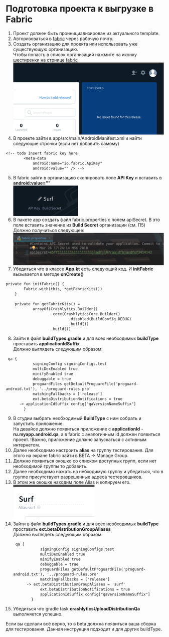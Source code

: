 
# Подготовка проекта к выгрузке в Fabric

1. Проект должен быть проинициализирован из актуального template.
2. Авторизоваться в [fabric](https://fabric.io) через рабочую почту.
3. Создать организацию для проекта или использовать уже существующую организацию. <br> 
Чтобы попасть в список организаций нажмите на иконку шестиренки на стрнице [fabric](https://fabric.io)<br>
![](../common/img/fabricexp/fabric_settings.png)
4. В проекте зайти в app/src/main/AndroidManifest.xml и найти следующие строчки (если нет добавить самому)
```
<!-- todo Insert fabric key here
        <meta-data
            android:name="io.fabric.ApiKey"
            android:value="" /> -->
```
5. В fabric зайти в организацию скопировать поле **API Key** и вставить в **android:value=""** <br>
![](../common/img/fabricexp/apikey_build_secret.png)
6. В пакете app создать файл fabric.properties с полем apiSecret. В это поле вставить значение из **Build Secret** организации (см. П5)<br>
Должно получиться следующее:<br>
![](../common/img/fabricexp/fabric_properties.png)
7. Убедиться что в классе **App.kt** есть следующий код. И **initFabric** вызывается в методе **onCreate()**<br>
```
private fun initFabric() {
        Fabric.with(this, *getFabricKits())
    }

    private fun getFabricKits() =
            arrayOf(Crashlytics.Builder()
                    .core(CrashlyticsCore.Builder()
                            .disabled(BuildConfig.DEBUG)
                            .build())
                    .build())
```
8. Зайти в файл **buildTypes.gradle** и для всех необходимых **buildType** проставить **applicationIdSuffix** <br>
Должно выглядеть следующим образом:
```
 qa {
            signingConfig signingConfigs.test
            multiDexEnabled true
            minifyEnabled true
            debuggable = true
            proguardFiles getDefaultProguardFile('proguard-android.txt'), '../proguard-rules.pro'
            matchingFallbacks = ['release']
            ext.betaDistributionNotifications = true
      -> applicationIdSuffix config["qaVersionNameSuffix"]
        }
```
9. В студии выбрать необходимый **BuildType** с ним собрать и запустить приложение.<br>
На девайсе должно появиться приложение с **applicationId** - **ru.myapp.android.qa**, а в fabric c аналогичным id должен появиться проект. !Важно, приложение должно запускаться с активным интернетом.
10. Далее необходимо настроить **alias** на группу тестирования. Для этого на экране fabric зайти в BETA -> Manage Group.
11. Должно появиться окошко со списком доступных групп, если нет необходимой группы то добавить.<br>
12. Далее необходимо нажать на небходимую группу и убедиться, что в группе присутствуют разрешенные адреса тестеровщиков.
13. В этом же окошке находим поле Alias и копируем его.<br>
![](../common/img/fabricexp/group_alias.png)
14. Зайти в файл **buildTypes.gradle** и для всех необходимых **buildType** проставить **ext.betaDistributionGroupAliases** <br>
    Должно выглядеть следующим образом:<br>
    ```
     qa {
                signingConfig signingConfigs.test
                multiDexEnabled true
                minifyEnabled true
                debuggable = true
                proguardFiles getDefaultProguardFile('proguard-android.txt'), '../proguard-rules.pro'
                matchingFallbacks = ['release']
          -> ext.betaDistributionGroupAliases = 'surf'
                ext.betaDistributionNotifications = true
                applicationIdSuffix config["qaVersionNameSuffix"]
            }
    ```
15. Убедиться что gradle task **crashlyticsUploadDistributionQa** выполняется успешно.

Если вы сделали всё верно, то в beta должна появиться ваша сборка для тестирования. 
Данная инструкция подходит и для других buildType.
